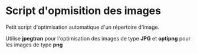# Script d'opmisition des images #
Petit script d'optimisation automatique d'un répertoire d'image.

Utilise **jpegtran** pour l'optimisation des images de type **JPG** et **optipng** pour les images de type **png**
